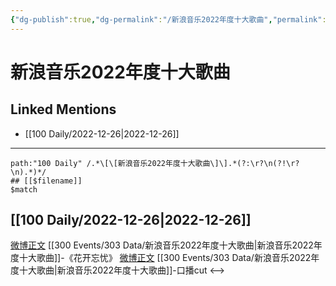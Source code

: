 ```yaml
---
{"dg-publish":true,"dg-permalink":"/新浪音乐2022年度十大歌曲","permalink":"/新浪音乐2022年度十大歌曲/"}
---
```


# 新浪音乐2022年度十大歌曲

## Linked Mentions
- [[100 Daily/2022-12-26\|2022-12-26]]


---

```expander
path:"100 Daily" /.*\[\[新浪音乐2022年度十大歌曲\]\].*(?:\r?\n(?!\r?\n).*)*/
## [[$filename]]
$match
```
## [[100 Daily/2022-12-26\|2022-12-26]]
[微博正文](https://m.weibo.cn/1878335471/4850898646075501) [[300 Events/303 Data/新浪音乐2022年度十大歌曲\|新浪音乐2022年度十大歌曲]]-《花开忘忧》
[微博正文](https://m.weibo.cn/6466290670/4850931618024213) [[300 Events/303 Data/新浪音乐2022年度十大歌曲\|新浪音乐2022年度十大歌曲]]-口播cut
<-->